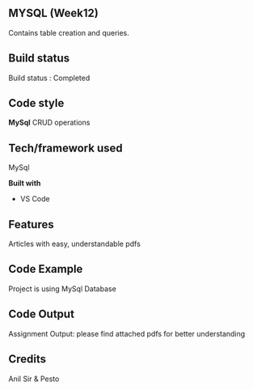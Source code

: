 ## MYSQL (Week12)
Contains table creation and queries.


## Build status

Build status : Completed

## Code style

**MySql**
	CRUD operations

## Tech/framework used

MySql

**Built with**

-   VS Code

## Features

Articles with easy, understandable pdfs

## Code Example

Project is using MySql Database


## Code Output

Assignment Output:
please find attached pdfs for better understanding 


## Credits

Anil Sir & Pesto

